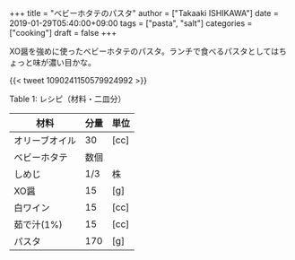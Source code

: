 +++
title = "ベビーホタテのパスタ"
author = ["Takaaki ISHIKAWA"]
date = 2019-01-29T05:40:00+09:00
tags = ["pasta", "salt"]
categories = ["cooking"]
draft = false
+++

XO醤を強めに使ったベビーホタテのパスタ。ランチで食べるパスタとしてはちょっと味が濃い目かな。

{{< tweet 1090241150579924992 >}}

<div class="table-caption">
  <span class="table-number">Table 1</span>:
  レシピ（材料・二皿分）
</div>

| 材料    | 分量 | 単位 |
|-------|----|----|
| オリーブオイル | 30  | [cc] |
| ベビーホタテ | 数個 |      |
| しめじ  | 1/3 | 株   |
| XO醤    | 15  | [g]  |
| 白ワイン | 15  | [cc] |
| 茹で汁(1%) | 15  | [cc] |
| パスタ  | 170 | [g]  |
